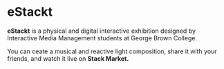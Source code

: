 <h1>eStackt </h1>
<p><strong>eStackt</strong> is a physical and digital interactive exhibition designed  by Interactive Media Management students at George Brown College.<p>
<p>You can ceate a musical and reactive light composition, share it with your friends, and watch it live on <strong>Stack Market.</p>
